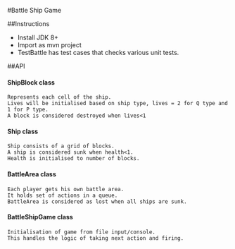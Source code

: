 #Battle Ship Game

##Instructions
* Install JDK 8+
* Import as mvn project
* TestBattle has test cases that checks various unit tests.

##API
#### ShipBlock class
```$xslt
Represents each cell of the ship.
Lives will be initialised based on ship type, lives = 2 for Q type and 1 for P type.
A block is considered destroyed when lives<1
```

#### Ship class
```$xslt
Ship consists of a grid of blocks.
A ship is considered sunk when health<1.
Health is initialised to number of blocks.  
```
#### BattleArea class
``` 
Each player gets his own battle area.
It holds set of actions in a queue.
BattleArea is considered as lost when all ships are sunk.
```
#### BattleShipGame class
```$xslt
Initialisation of game from file input/console.
This handles the logic of taking next action and firing.
```
